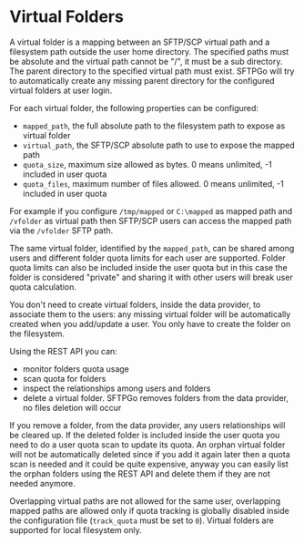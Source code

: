 # Virtual Folders

A virtual folder is a mapping between an SFTP/SCP virtual path and a filesystem path outside the user home directory.
The specified paths must be absolute and the virtual path cannot be "/", it must be a sub directory.
The parent directory to the specified virtual path must exist. SFTPGo will try to automatically create any missing parent directory for the configured virtual folders at user login.

For each virtual folder, the following properties can be configured:

- `mapped_path`, the full absolute path to the filesystem path to expose as virtual folder
- `virtual_path`, the SFTP/SCP absolute path to use to expose the mapped path
- `quota_size`, maximum size allowed as bytes. 0 means unlimited, -1 included in user quota
- `quota_files`, maximum number of files allowed. 0 means unlimited, -1 included in user quota

For example if you configure `/tmp/mapped` or `C:\mapped` as mapped path and `/vfolder` as virtual path then SFTP/SCP users can access the mapped path via the `/vfolder` SFTP path.

The same virtual folder, identified by the `mapped_path`, can be shared among users and different folder quota limits for each user are supported.
Folder quota limits can also be included inside the user quota but in this case the folder is considered "private" and sharing it with other users will break user quota calculation.

You don't need to create virtual folders, inside the data provider, to associate them to the users: any missing virtual folder will be automatically created when you add/update a user. You only have to create the folder on the filesystem.

Using the REST API you can:

- monitor folders quota usage
- scan quota for folders
- inspect the relationships among users and folders
- delete a virtual folder. SFTPGo removes folders from the data provider, no files deletion will occur

If you remove a folder, from the data provider, any users relationships will be cleared up. If the deleted folder is included inside the user quota you need to do a user quota scan to update its quota. An orphan virtual folder will not be automatically deleted since if you add it again later then a quota scan is needed and it could be quite expensive, anyway you can easily list the orphan folders using the REST API and delete them if they are not needed anymore.

Overlapping virtual paths are not allowed for the same user, overlapping mapped paths are allowed only if quota tracking is globally disabled inside the configuration file (`track_quota` must be set to `0`).
Virtual folders are supported for local filesystem only.
